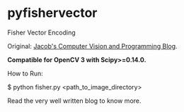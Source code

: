 # pyfishervector
Fisher Vector Encoding

Original: <a href="http://jacobcv.blogspot.in/2014/12/fisher-vector-in-python.html"> Jacob's Computer Vision and Programming Blog</a>.

<b>Compatible for OpenCV 3 with Scipy>=0.14.0.</b>

How to Run:

$ python fisher.py <path_to_image_directory> <vocabulary size>

Read the very well written blog to know more.
